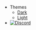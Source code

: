 - Themes
  - <a href="#" data-link-title="Dark">Dark</a>
  - <a href="#" data-link-title="Light">Light</a>
- [![Discord](http://nh-server.github.io/WiiUGuide/docs/assets/img/discord.png)](https://discord.gg/C29hYvh)
